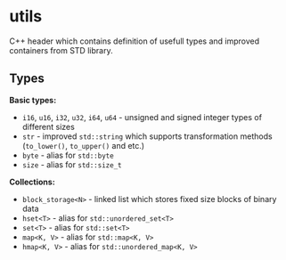 # utils
C++ header which contains definition of usefull types and improved containers from STD library.

## Types

**Basic types:**
 * `i16`, `u16`, `i32`, `u32`, `i64`, `u64` - unsigned and signed integer types of different sizes
 * `str` - improved `std::string` which supports transformation methods (`to_lower()`, `to_upper()` and etc.)
 * `byte` - alias for `std::byte`
 * `size` - alias for `std::size_t`

**Collections:**
 * `block_storage<N>` - linked list which stores fixed size blocks of binary data
 * `hset<T>` - alias for `std::unordered_set<T>`
 * `set<T>` - alias for `std::set<T>`
 * `map<K, V>` - alias for `std::map<K, V>`
 * `hmap<K, V>` - alias for `std::unordered_map<K, V>`
